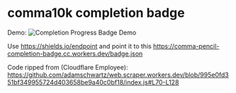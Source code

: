 # comma10k completion badge

Demo: ![Completion Progress Badge Demo](https://img.shields.io/endpoint?url=https%3A%2F%2Fcomma-pencil-completion-badge.cc.workers.dev%2Fbadge.json)

Use https://shields.io/endpoint and point it to this https://comma-pencil-completion-badge.cc.workers.dev/badge.json

Code ripped from (Cloudflare Employee): https://github.com/adamschwartz/web.scraper.workers.dev/blob/995e0fd351bf349955724d403658be9a40c0bf18/index.js#L70-L128
